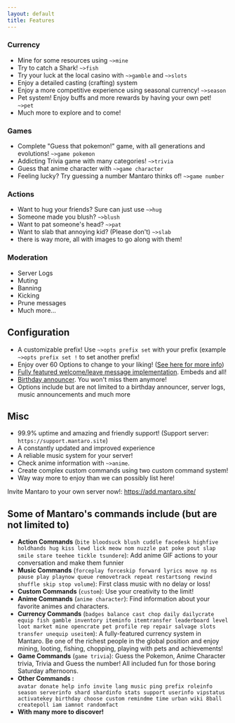```yaml
---
layout: default
title: Features
---
```


### Currency

*   Mine for some resources using `~>mine`
*   Try to catch a Shark! `~>fish`
*   Try your luck at the local casino with `~>gamble` and `~>slots`
*   Enjoy a detailed casting (crafting) system
*   Enjoy a more competitive experience using seasonal currency! `~>season`
*   Pet system! Enjoy buffs and more rewards by having your own pet! `~>pet`
*   Much more to explore and to come!

### Games

*   Complete "Guess that pokemon!" game, with all generations and evolutions! `~>game pokemon`
*   Addicting Trivia game with many categories! `~>trivia`
*   Guess that anime character with `~>game character`
*   Feeling lucky? Try guessing a number Mantaro thinks of! `~>game number`

### Actions

*   Want to hug your friends? Sure can just use `~>hug`
*   Someone made you blush? `~>blush`
*   Want to pat someone's head? `~>pat`
*   Want to slab that annoying kid? (Please don't) `~>slab`
*   there is way more, all with images to go along with them!

### Moderation

*   Server Logs
*   Muting
*   Banning
*   Kicking
*   Prune messages
*   Much more...

## Configuration

*   A customizable prefix! Use `~>opts prefix set` with your prefix (example `~>opts prefix set !` to set another prefix!
*   Enjoy over 60 Options to change to your liking! ([See here for more info](https://github.com/Mantaro/MantaroBot/wiki/Configuration))
*   [Fully featured welcome/leave message implementation](https://github.com/Mantaro/MantaroBot/wiki/Welcome-and-Leave-Messages-tutorial). Embeds and all!
*   [Birthday announcer](https://github.com/Mantaro/MantaroBot/wiki/Birthday-101). You won't miss them anymore!
*   Options include but are not limited to a birthday announcer, server logs, music announcements and much more

## Misc
*   99.9% uptime and amazing and friendly support! (Support server: `https://support.mantaro.site`)
*   A constantly updated and improved experience
*   A reliable music system for your server!
*   Check anime information with `~>anime`.
*   Create complex custom commands using two custom command system!
*   Way way more to enjoy than we can possibly list here!

Invite Mantaro to your own server now!: https://add.mantaro.site/

## Some of Mantaro's commands include (but are not limited to)

*   **Action Commands** (`bite bloodsuck blush cuddle facedesk highfive holdhands hug kiss lewd lick meow nom nuzzle pat poke pout slap smile stare teehee tickle tsundere`):
    Add anime GIF actions to your conversation and make them funnier
*   **Music Commands** (`forceplay forceskip forward lyrics move np ns pause play playnow queue removetrack repeat restartsong rewind shuffle skip stop volume`):
    First class music with no delay or loss!
*   **Custom Commands** (`custom`): 
    Use your creativity to the limit!
*   **Anime Commands** (`anime character`): 
    Find information about your favorite animes and characters.
*   **Currency Commands** (`badges balance cast chop daily dailycrate equip fish gamble inventory iteminfo itemtransfer leaderboard level loot market mine opencrate pet profile rep repair salvage slots transfer unequip useitem`): 
    A fully-featured currency system in Mantaro. Be one of the richest people in the global position and enjoy mining, looting, fishing, chopping, playing with pets and achievements!
*   **Game Commands** (`game trivia`):
    Guess the Pokemon, Anime Character trivia, Trivia and Guess the number! All included fun for those boring Saturday afternoons.
*   **Other Commands :**  
`avatar donate help info invite lang music ping prefix roleinfo season serverinfo shard shardinfo stats support userinfo vipstatus activatekey birthday choose custom remindme time urban wiki 8ball createpoll iam iamnot randomfact`
*   **With many more to discover!**
